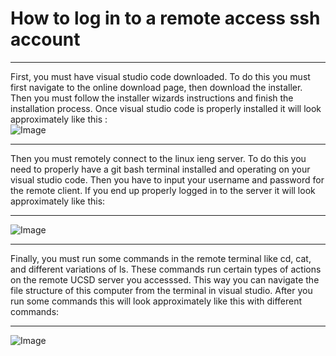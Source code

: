 # How to log in to a remote access ssh account
--- 

First, you must have visual studio code downloaded. To do this you must first navigate to the online download page, then download the installer. Then you must follow the installer wizards instructions and finish the installation process. Once visual studio code is properly installed it will look approximately like this :  
![Image](https://i.imgur.com/sxz2O8v.png)
  
---
  
Then you must remotely connect to the linux ieng server. To do this you need to properly have a git bash terminal installed and operating on your visual studio code. Then you have to input your username and password for the remote client. If you end up properly logged in to the server it will look approximately like this:

---
![Image](https://i.imgur.com/jlO1yhT.png)
  
---
Finally, you must run some commands in the remote terminal like cd, cat, and different variations of ls. These commands run certain types of actions on the remote UCSD server you accesssed. This way you can navigate the file structure of this computer from the terminal in visual studio. After you run some commands this will look approximately like this with different commands:  
  
---
![Image](https://i.imgur.com/twR1EUI.png)

